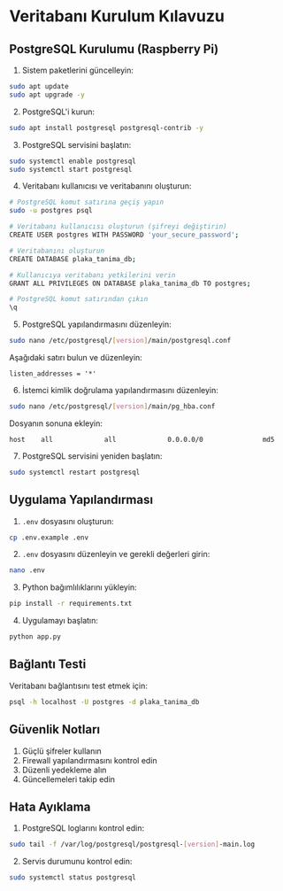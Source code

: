 # Veritabanı Kurulum Kılavuzu

## PostgreSQL Kurulumu (Raspberry Pi)

1. Sistem paketlerini güncelleyin:
```bash
sudo apt update
sudo apt upgrade -y
```

2. PostgreSQL'i kurun:
```bash
sudo apt install postgresql postgresql-contrib -y
```

3. PostgreSQL servisini başlatın:
```bash
sudo systemctl enable postgresql
sudo systemctl start postgresql
```

4. Veritabanı kullanıcısı ve veritabanını oluşturun:
```bash
# PostgreSQL komut satırına geçiş yapın
sudo -u postgres psql

# Veritabanı kullanıcısı oluşturun (şifreyi değiştirin)
CREATE USER postgres WITH PASSWORD 'your_secure_password';

# Veritabanını oluşturun
CREATE DATABASE plaka_tanima_db;

# Kullanıcıya veritabanı yetkilerini verin
GRANT ALL PRIVILEGES ON DATABASE plaka_tanima_db TO postgres;

# PostgreSQL komut satırından çıkın
\q
```

5. PostgreSQL yapılandırmasını düzenleyin:
```bash
sudo nano /etc/postgresql/[version]/main/postgresql.conf
```
Aşağıdaki satırı bulun ve düzenleyin:
```
listen_addresses = '*'
```

6. İstemci kimlik doğrulama yapılandırmasını düzenleyin:
```bash
sudo nano /etc/postgresql/[version]/main/pg_hba.conf
```
Dosyanın sonuna ekleyin:
```
host    all             all             0.0.0.0/0               md5
```

7. PostgreSQL servisini yeniden başlatın:
```bash
sudo systemctl restart postgresql
```

## Uygulama Yapılandırması

1. `.env` dosyasını oluşturun:
```bash
cp .env.example .env
```

2. `.env` dosyasını düzenleyin ve gerekli değerleri girin:
```bash
nano .env
```

3. Python bağımlılıklarını yükleyin:
```bash
pip install -r requirements.txt
```

4. Uygulamayı başlatın:
```bash
python app.py
```

## Bağlantı Testi

Veritabanı bağlantısını test etmek için:
```bash
psql -h localhost -U postgres -d plaka_tanima_db
```

## Güvenlik Notları

1. Güçlü şifreler kullanın
2. Firewall yapılandırmasını kontrol edin
3. Düzenli yedekleme alın
4. Güncellemeleri takip edin

## Hata Ayıklama

1. PostgreSQL loglarını kontrol edin:
```bash
sudo tail -f /var/log/postgresql/postgresql-[version]-main.log
```

2. Servis durumunu kontrol edin:
```bash
sudo systemctl status postgresql
```
